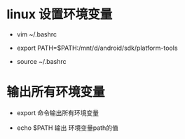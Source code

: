 # linux 设置环境变量

* vim ~/.bashrc

* export PATH=$PATH:/mnt/d/android/sdk/platform-tools

* source ~/.bashrc

# 输出所有环境变量

* export 命令输出所有环境变量

* echo $PATH 输出  环境变量path的值

